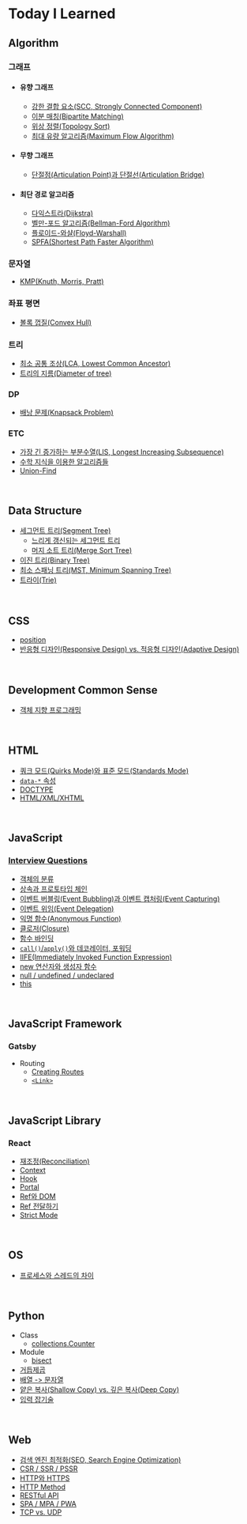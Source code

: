 # Today I Learned

## Algorithm

### 그래프

-   #### 유향 그래프

    -   [강한 결합 요소(SCC, Strongly Connected Component)](Algorithm/strongly-connected-component.md)
    -   [이분 매칭(Bipartite Matching)](Algorithm/bipartite-matching.md)
    -   [위상 정렬(Topology Sort)](Algorithm/topology-sort.md)
    -   [최대 유량 알고리즘(Maximum Flow Algorithm)](Algorithm/maximum-flow-algorithm.md)

-   #### 무향 그래프

    -   [단절점(Articulation Point)과 단절선(Articulation Bridge)](Algorithm/articulation-point-and-bridge.md)

-   #### 최단 경로 알고리즘

    -   [다익스트라(Dijkstra)](Algorithm/dijkstra.md)
    -   [벨만-포드 알고리즘(Bellman-Ford Algorithm)](Algorithm/bellman-ford-algorithm.md)
    -   [플로이드-와샬(Floyd-Warshall)](Algorithm/floyd-warshall.md)
    -   [SPFA(Shortest Path Faster Algorithm)](Algorithm/spfa.md)

### 문자열

-   [KMP(Knuth, Morris, Pratt)](Algorithm/kmp.md)

### 좌표 평면

-   [볼록 껍질(Convex Hull)](Algorithm/convex-hull.md)

### 트리

-   [최소 공통 조상(LCA, Lowest Common Ancestor)](Algorithm/lowest-common-ancestor.md)
-   [트리의 지름(Diameter of tree)](Algorithm/diameter-of-tree.md)

### DP

-   [배낭 문제(Knapsack Problem)](Algorithm/knapsack-problem.md)

### ETC

-   [가장 긴 증가하는 부분수열(LIS, Longest Increasing Subsequence)](Algorithm/longest-increasing-subsequence.md)
-   [수학 지식을 이용한 알고리즘들](Algorithm/math.md)
-   [Union-Find](Algorithm/union-find.md)

<br>

## Data Structure

-   [세그먼트 트리(Segment Tree)](Data-Structure/segment-tree.md)
    -   [느리게 갱신되는 세그먼트 트리](Data-Structure/segment-tree-and-lazy-propagation.md)
    -   [머지 소트 트리(Merge Sort Tree)](Data-Structure/merge-sort-tree.md)
-   [이진 트리(Binary Tree)](Data-Structure/binary-tree.md)
-   [최소 스패닝 트리(MST, Minimum Spanning Tree)](Data-Structure/minimum-spanning-tree.md)
-   [트라이(Trie)](Data-Structure/trie.md)

<br>

## CSS

-   [position](CSS/position.md)
-   [반응형 디자인(Responsive Design) vs. 적응형 디자인(Adaptive Design)](CSS/responsive-design-and-adaptive-design.md)

<br>

## Development Common Sense

-   [객체 지향 프로그래밍](Development-Common-Sense/oop.md)

<br>

## HTML

-   [쿼크 모드(Quirks Mode)와 표준 모드(Standards Mode)](HTML/quirks-mode-and-standards-mode.md)
-   [`data-*` 속성](HTML/data-attribute.md)
-   [DOCTYPE](HTML/doctype.md)
-   [HTML/XML/XHTML](HTML/html-xml-xhtml.md)

<br>

## JavaScript

### [Interview Questions](JavaScript/interview-questions.md)

-   [객체의 분류](JavaScript/classification-of-objects.md)
-   [상속과 프로토타입 체인](JavaScript/inheritance-and-prototype-chain.md)
-   [이벤트 버블링(Event Bubbling)과 이벤트 캡처링(Event Capturing)](JavaScript/event-bubbling-and-capturing.md)
-   [이벤트 위임(Event Delegation)](JavaScript/event-delegation.md)
-   [익명 함수(Anonymous Function)](JavaScript/anonymous-function.md)
-   [클로저(Closure)](JavaScript/closure.md)
-   [함수 바인딩](JavaScript/bind.md)
-   [`call()`/`apply()`와 데코레이터, 포워딩](JavaScript/call-apply-and-decorator-forwarding.md)
-   [IIFE(Immediately Invoked Function Expression)](JavaScript/iife.md)
-   [new 연산자와 생성자 함수](JavaScript/new-operator-and-constructor-function.md)
-   [null / undefined / undeclared](JavaScript/null-undefined-undeclared.md)
-   [this](JavaScript/this.md)

<br>

## JavaScript Framework

### Gatsby

-   Routing
    -   [Creating Routes](JavaScript-Framework/Gatsby/Routing/creating-routes.md)
    -   [`<Link>`](JavaScript-Framework/Gatsby/Routing/Link-API.md)

<br>

## JavaScript Library

### React

-   [재조정(Reconciliation)](JavaScript-Library/React/reconciliation.md)
-   [Context](JavaScript-Library/React/context.md)
-   [Hook](JavaScript-Library/React/hook.md)
-   [Portal](JavaScript-Library/React/portal.md)
-   [Ref와 DOM](JavaScript-Library/React/ref-and-dom.md)
-   [Ref 전달하기](JavaScript-Library/React/forwarding-refs.md)
-   [Strict Mode](JavaScript-Library/React/strict-mode.md)

<br>

## OS

-   [프로세스와 스레드의 차이](OS/process-vs-thread.md)

<br>

## Python

-   Class
    -   [collections.Counter](Python/Class/collections.Counter.md)
-   Module
    -   [bisect](Python/Module/bisect.md)
-   [거듭제곱](Python/pow.md)
-   [배열 -> 문자열](Python/list-to-string.md)
-   [얕은 복사(Shallow Copy) vs. 깊은 복사(Deep Copy)](Python/copy.md)
-   [입력 잡기술](Python/input.md)

<br>

## Web

-   [검색 엔진 최적화(SEO, Search Engine Optimization)](Web/seo.md)
-   [CSR / SSR / PSSR](Web/csr-ssr-pssr.md)
-   [HTTP와 HTTPS](Web/http-and-https.md)
-   [HTTP Method](Web/http-method.md)
-   [RESTful API](Web/restful-api.md)
-   [SPA / MPA / PWA](Web/spa-mpa-pwa.md)
-   [TCP vs. UDP](Web/tcp-vs-udp.md)
